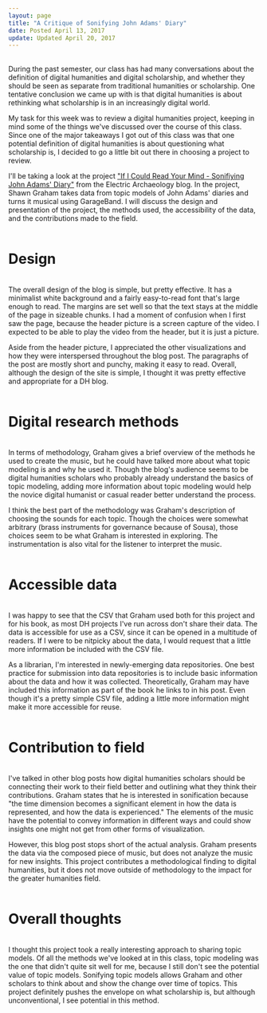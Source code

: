 ```yaml
---
layout: page
title: "A Critique of Sonifying John Adams' Diary"
date: Posted April 13, 2017
update: Updated April 20, 2017
---
```

<br/>
During the past semester, our class has had many conversations about the definition of digital humanities and digital scholarship, and whether they should be seen as separate from traditional humanities or scholarship. One tentative conclusion we came up with is that digital humanities is about rethinking what scholarship is in an increasingly digital world.

My task for this week was to review a digital humanities project, keeping in mind some of the things we've discussed over the course of this class. Since one of the major takeaways I got out of this class was that one potential definition of digital humanities is about questioning what scholarship is, I decided to go a little bit out there in choosing a project to review.

I'll be taking a look at the project ["If I Could Read Your Mind - Sonifiying John Adams' Diary"](https://electricarchaeology.ca/2015/10/27/if-i-could-read-your-mind-sonifying-john-adams-diary/) from the Electric Archaeology blog. In the project, Shawn Graham takes data from topic models of John Adams' diaries and turns it musical using GarageBand. I will discuss the design and presentation of the project, the methods used, the accessibility of the data, and the contributions made to the field.
<br>
<br>
# Design
<br>
The overall design of the blog is simple, but pretty effective. It has a minimalist white background and a fairly easy-to-read font that's large enough to read. The margins are set well so that the text stays at the middle of the page in sizeable chunks. I had a moment of confusion when I first saw the page, because the header picture is a screen capture of the video. I expected to be able to play the video from the header, but it is just a picture.

Aside from the header picture, I appreciated the other visualizations and how they were interspersed throughout the blog post. The paragraphs of the post are mostly short and punchy, making it easy to read. Overall, although the design of the site is simple, I thought it was pretty effective and appropriate for a DH blog.
<br>
<br>
# Digital research methods
<br>
In terms of methodology, Graham gives a brief overview of the methods he used to create the music, but he could have talked more about what topic modeling is and why he used it. Though the blog's audience seems to be digital humanities scholars who probably already understand the basics of topic modeling, adding more information about topic modeling would help the novice digital humanist or casual reader better understand the process.

I think the best part of the methodology was Graham's description of choosing the sounds for each topic. Though the choices were somewhat arbitrary (brass instruments for governance because of Sousa), those choices seem to be what Graham is interested in exploring. The instrumentation is also vital for the listener to interpret the music.
<br>
<br>
# Accessible data
<br>
I was happy to see that the CSV that Graham used both for this project and for his book, as most DH projects I've run across don't share their data. The data is accessible for use as a CSV, since it can be opened in a multitude of readers. If I were to be nitpicky about the data, I would request that a little more information be included with the CSV file.

As a librarian, I'm interested in newly-emerging data repositories. One best practice for submission into data repositories is to include basic information about the data and how it was collected. Theoretically, Graham may have included this information as part of the book he links to in his post. Even though it's a pretty simple CSV file, adding a little more information might make it more accessible for reuse.
<br>
<br>
# Contribution to field
<br>
I've talked in other blog posts how digital humanities scholars should be connecting their work to their field better and outlining what they think their contributions. Graham states that he is interested in sonification because "the time dimension becomes a significant element in how the data is represented, and how the data is experienced." The elements of the music have the potential to convey information in different ways and could show insights one might not get from other forms of visualization.

However, this blog post stops short of the actual analysis. Graham presents the data via the composed piece of music, but does not analyze the music for new insights. This project contributes a methodological finding to digital humanities, but it does not move outside of methodology to the impact for the greater humanities field.
<br>
<br>
# Overall thoughts
<br>
I thought this project took a really interesting approach to sharing topic models. Of all the methods we've looked at in this class, topic modeling was the one that didn't quite sit well for me, because I still don't see the potential value of topic models. Sonifying topic models allows Graham and other scholars to think about and show the change over time of topics. This project definitely pushes the envelope on what scholarship is, but although unconventional, I see potential in this method.
